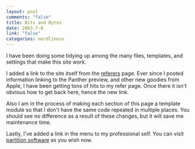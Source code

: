 ```yaml
--- 
layout: post
comments: "false"
title: Bits and Bytes
date: 2003-7-8
link: "false"
categories: nerdliness
---
```

I have been doing some tidying up among the many files, templates, and settings that make this site work.

I added a link to the site itself from the <a href="http://www.zanshin.net/refer/index.php">referers</a> page. Ever since I posted information linking to the Panther preview, and other new goodies from Apple, I have been getting tons of hits to my refer page. Once there it isn't obvious how to get back here, hence the new link.

Also I am in the process of making each section of this page a template module so that I don't have the same code repeated in multiple places. You should see no difference as a result of these changes, but it will save me maintenance time.

Lastly, I've added a link in the menu to my professional self. You can visit <a href="http://www.partitionsoftware.com/">partition software</a> as you wish now.
